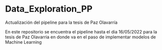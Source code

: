 # Data_Exploration_PP
Actualización del pipeline para la tesis de Paz Olavarría

En este repositorio se encuentra el pipeline hasta el dia 16/05/2022 para la tesis de Paz Olavarria en donde va en el paso de implementar modelos de Machine Learning
